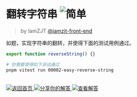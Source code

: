 <!--info-header-start-->
<h1>
	翻转字符串 
	<img src="https://img.shields.io/badge/-%E7%AE%80%E5%8D%95-teal" alt="简单"/> 
</h1>

<blockquote>
	<p>
		by IamZJT 
		<a href="https://github.com/iamzjt-front-end" target="_blank">@iamzjt-front-end</a>
	</p>
</blockquote>
<!--info-header-end-->

如题，实现字符串的翻转，并使得下面的测试用例通过。

```ts
export function reverseString() {}
```

```bash
# 你需要使得如下测试通过
pnpm vitest run 00002-easy-reverse-string
```

<!--info-footer-start-->
<br>
<a href="../../README.md" target="_blank">
	<img src="https://img.shields.io/badge/-%E8%BF%94%E5%9B%9E%E9%A6%96%E9%A1%B5-grey" alt="返回首页"/>
</a> 
<a href="https://github.com/iamzjt-front-end/js-achieve-challenges/labels/00002-easy-reverse-string" target="_blank">
	<img src="https://img.shields.io/badge/-%E5%88%86%E4%BA%AB%E4%BD%A0%E7%9A%84%E8%A7%A3%E7%AD%94-teal" alt="分享你的解答"/>
</a> 
<a href="https://github.com/iamzjt-front-end/js-achieve-challenges/labels/00002-easy-reverse-string" target="_blank">
	<img src="https://img.shields.io/badge/-%E6%9F%A5%E7%9C%8B%E8%A7%A3%E7%AD%94-de5a77?logo=awesome-lists&logoColor=white" alt="查看解答"/>
</a> 
<!--info-footer-end-->
